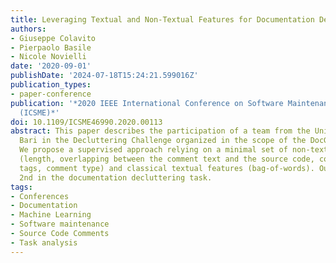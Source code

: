 ```yaml
---
title: Leveraging Textual and Non-Textual Features for Documentation Decluttering
authors:
- Giuseppe Colavito
- Pierpaolo Basile
- Nicole Novielli
date: '2020-09-01'
publishDate: '2024-07-18T15:24:21.599016Z'
publication_types:
- paper-conference
publication: '*2020 IEEE International Conference on Software Maintenance and Evolution
  (ICSME)*'
doi: 10.1109/ICSME46990.2020.00113
abstract: This paper describes the participation of a team from the University of
  Bari in the Decluttering Challenge organized in the scope of the DocGen2 workshop.
  We propose a supervised approach relying on a minimal set of non-textual features
  (length, overlapping between the comment text and the source code, code block type,
  tags, comment type) and classical textual features (bag-of-words). Our system ranked
  2nd in the documentation decluttering task.
tags:
- Conferences
- Documentation
- Machine Learning
- Software maintenance
- Source Code Comments
- Task analysis
---
```

